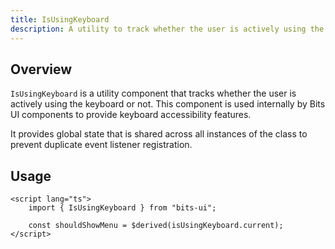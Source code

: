 ```yaml
---
title: IsUsingKeyboard
description: A utility to track whether the user is actively using the keyboard or not.
---
```


## Overview

`IsUsingKeyboard` is a utility component that tracks whether the user is actively using the keyboard or not. This component is used internally by Bits UI components to provide keyboard accessibility features.

It provides global state that is shared across all instances of the class to prevent duplicate event listener registration.

## Usage

```svelte
<script lang="ts">
	import { IsUsingKeyboard } from "bits-ui";

	const shouldShowMenu = $derived(isUsingKeyboard.current);
</script>
```
